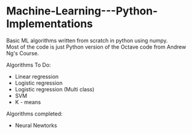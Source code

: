 # Machine-Learning---Python-Implementations
Basic ML algorithms written from scratch in python using numpy.  
Most of the code is just Python version of the Octave code from Andrew Ng's Course.

Algorithms To Do:
- Linear regression
- Logistic regression
- Logistic regression (Multi class)
- SVM
- K - means

Algorithms completed:
- Neural Newtorks
